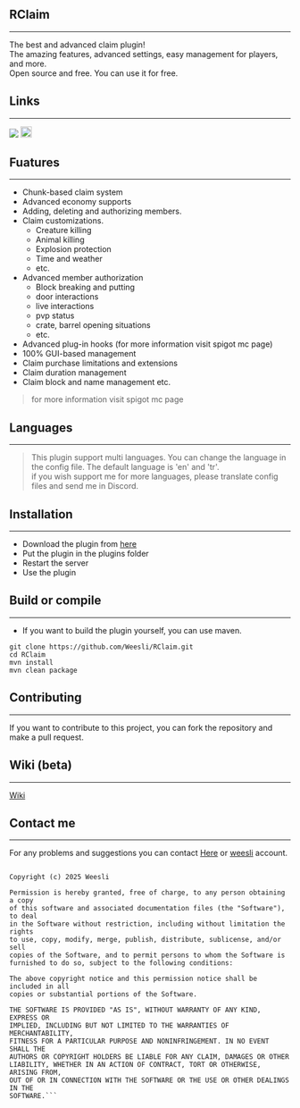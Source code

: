 
## RClaim
***
<p>The best and advanced claim plugin!<br>
The amazing features, advanced settings, easy management for players, and more.<br>
Open source and free. You can use it for free.</p>


## Links
***
[![](https://jitpack.io/v/Weesli/RClaim.svg)](https://jitpack.io/#Weesli/RClaim) <a href="https://www.spigotmc.org/resources/rclaim-the-best-claim-plugin-user-management-gui-support-advanced-features.119083/">
<img src="https://avatars.githubusercontent.com/u/4350249?s=200&v=4" width="20" height="20"/>
</a>


## Fuatures
***

- Chunk-based claim system
- Advanced economy supports
- Adding, deleting and authorizing members.
- Claim customizations.
    - Creature killing
    - Animal killing
    - Explosion protection
    - Time and weather
    - etc.
- Advanced member authorization
    - Block breaking and putting
    - door interactions
    - live interactions
    - pvp status
    - crate, barrel opening situations
    - etc.
- Advanced plug-in hooks (for more information visit spigot mc page)
- 100% GUI-based management
- Claim purchase limitations and extensions
- Claim duration management
- Claim block and name management
  etc.

> for more information visit spigot mc page
 
## Languages
***

> This plugin support multi languages. You can change the language in the config file. The default language is 'en' and 'tr'. <br>
> if you wish support me for  more languages, please translate config files and send me in Discord.

## Installation
***

- Download the plugin from [here](https://github.com/Weesli/RClaim/releases)
- Put the plugin in the plugins folder
- Restart the server
- Use the plugin

## Build or compile
***

- If you want to build the plugin yourself, you can use maven.
```
git clone https://github.com/Weesli/RClaim.git
cd RClaim
mvn install
mvn clean package
```

## Contributing
***

If you want to contribute to this project, you can fork the repository and make a pull request.

## Wiki (beta)
***
[Wiki](https://github.com/Weesli/RClaim/wiki)
## Contact me
***
For any problems and suggestions you can contact [Here](https://github.com/Weesli/RClaim/issues) or [weesli](https://discord.gg/9nsNtRzrSu) account.

```MIT License

Copyright (c) 2025 Weesli

Permission is hereby granted, free of charge, to any person obtaining a copy
of this software and associated documentation files (the "Software"), to deal
in the Software without restriction, including without limitation the rights
to use, copy, modify, merge, publish, distribute, sublicense, and/or sell
copies of the Software, and to permit persons to whom the Software is
furnished to do so, subject to the following conditions:

The above copyright notice and this permission notice shall be included in all
copies or substantial portions of the Software.

THE SOFTWARE IS PROVIDED "AS IS", WITHOUT WARRANTY OF ANY KIND, EXPRESS OR
IMPLIED, INCLUDING BUT NOT LIMITED TO THE WARRANTIES OF MERCHANTABILITY,
FITNESS FOR A PARTICULAR PURPOSE AND NONINFRINGEMENT. IN NO EVENT SHALL THE
AUTHORS OR COPYRIGHT HOLDERS BE LIABLE FOR ANY CLAIM, DAMAGES OR OTHER
LIABILITY, WHETHER IN AN ACTION OF CONTRACT, TORT OR OTHERWISE, ARISING FROM,
OUT OF OR IN CONNECTION WITH THE SOFTWARE OR THE USE OR OTHER DEALINGS IN THE
SOFTWARE.```